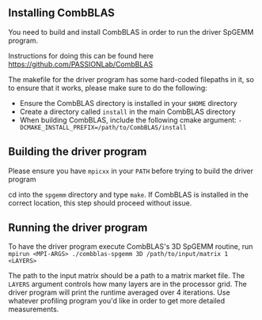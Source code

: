 

## Installing CombBLAS  ##

You need to build and install CombBLAS in order to run the driver SpGEMM program.

Instructions for doing this can be found here https://github.com/PASSIONLab/CombBLAS

The makefile for the driver program has some hard-coded filepaths in it, so to ensure that it works, please make sure to do the following:
 - Ensure the CombBLAS directory is installed in your `$HOME` directory
 - Create a directory called `install` in the main CombBLAS directory
 - When building CombBLAS, include the following cmake argument: `-DCMAKE_INSTALL_PREFIX=/path/to/CombBLAS/install`


## Building the driver program ##

Please ensure you have `mpicxx` in your `PATH` before trying to build the driver program

cd into the `spgemm` directory and type `make`. If CombBLAS is installed in the correct location, this step should proceed without issue. 


## Running the driver program ##

To have the driver program execute CombBLAS's 3D SpGEMM routine, run `mpirun <MPI-ARGS> ./combblas-spgemm 3D /path/to/input/matrix 1 <LAYERS>`

The path to the input matrix should be a path to a matrix market file. The `LAYERS` argument controls how many layers are in the processor grid. The driver program will print the runtime averaged over 4 iterations. Use whatever profiling program you'd like in order to get more detailed measurements. 


